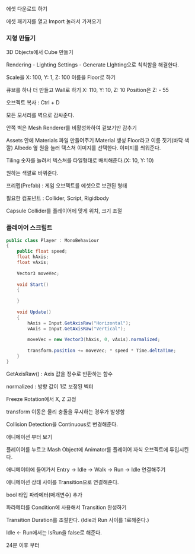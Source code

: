 에셋 다운로드 하기

에셋 패키지를 열고 Import 눌러서 가져오기

### 지형 만들기

3D Objects에서 Cube 만들기

Rendering - Lighting Settings - Generate LIghting으로 칙칙함을 해결한다.

Scale을 X: 100, Y: 1, Z: 100 이름을 Floor로 하기

큐브를 하나 더 만들고 Wall로 하기  X: 110, Y: 10, Z: 10 Position은 Z: - 55

오브젝트 복사 : Ctrl + D

모든 모서리를 벽으로 감싸준다.

안쪽 벽은 Mesh Renderer를 비활성화하여 겉보기만 감추기

Assets 안에 Materials 파일 만들어주기 Material 생성 Floor라고 이름 짓기(바닥 색깔) Albedo 옆 원을 눌러 텍스쳐 이미지를 선택한다. 이미지를 씌워준다.

Tiling 숫자를 늘려서 텍스쳐를 타일형태로 배치해준다.(X: 10, Y: 10)

원하는 색깔로 바꿔준다.

프리펩(Prefab) : 게임 오브젝트를 에셋으로 보관된 형태

필요한 컴포넌트 :  Collider, Script, Rigidbody

Capsule Collider를 플레이어에 맞게 위치, 크기 조절



### 플레이어 스크립트

```c#
public class Player : MonoBehaviour
{
    public float speed;
    float hAxis;
    float vAxis;
    
    Vector3 moveVec;
    
    void Start()
    {
        
    }
    
    void Update()
    {
        hAxis = Input.GetAxisRaw("Horizontal");
        vAxis = Input.GetAxisRaw("Vertical");
        
        moveVec = new Vector3(hAxis, 0, vAxis).normalized;
        
        transform.position += moveVec; * speed * Time.deltaTime;
    }
}
```

GetAxisRaw() : Axis 값을 정수로 반환하는 함수

normalized : 방향 값이 1로 보정된 벡터



Freeze Rotation에서 X, Z 고정

transform 이동은 물리 충돌을 무시하는 경우가 발생함

Collision Detection을 Continuous로 변경해준다.



애니메이션 부터 보기

플레이어를 누르고  Mash Object에 Animator를 플레이어 자식 오브젝트에 투입시킨다.

애니메이터에 들어가서 Entry -> Idle -> Walk -> Run -> Idle 연결해주기

애니메이션 상태 사이를 Transition으로 연결해준다. 

bool 타입 파라메터(매개변수) 추가

파라메터를 Condition에 사용해서 Transition 완성하기

Transition Duration를 조절한다. (Idle과 Run 사이를 1로해준다.)

Idle <- Run에서는 IsRun을 false로 해준다.

24분 이후 부터

